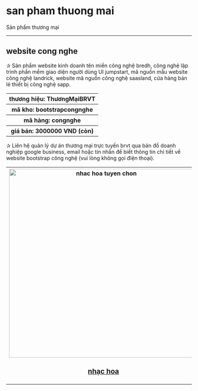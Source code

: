 # san pham thuong mai
Sản phẩm thương mại

<hr>

## website cong nghe
&#10032; Sản phẩm website kinh doanh tên miền công nghệ bredh, công nghệ lập trình phần mềm giao diện người dùng UI jumpstart, mã nguồn mẫu website công nghệ landrick, website mã nguồn công nghệ saasland, cửa hàng bán lẻ thiết bị công nghệ sapp.
<table style="width:100%">
<tr>
<th>thương hiệu: ThươngMạiBRVT</th>
</tr>
<tr>
<th>mã kho: bootstrapcongnghe</th>
</tr>
<tr>
<th>mã hàng: congnghe</th>
</tr>
<tr>
<th>giá bán: 3000000 VND (còn)</th>
</tr>
</table>
&#10032; Liên hệ quản lý dự án thương mại trực tuyến brvt qua bản đồ doanh nghiệp google business, email hoặc tin nhắn để biết thông tin chi tiết về website bootstrap công nghệ (vui lòng không gọi điện thoại).
<table style="width:100%">
<tr>
<th><img src="https://thuongmaitructuyenbrvt.imfast.io/anhthuongmai/anhnhactuyenchon/tonlo_sunlu.jpg" width="512px" alt="nhac hoa tuyen chon"><br><h3><a href="https://thuongmaitructuyenbrvt.github.io/nhactuyenchon/nhac-hoa-tuyen-chon.html" target="_blank" title="nhạc hoa tuyển chọn">nhạc hoa</a></h3></th>
<th><img src="https://thuongmaitructuyenbrvt.imfast.io/anhthuongmai/anhnhactuyenchon/jillandrews.jpg" width="512px" alt="nhac quoc te tuyen chon"><br><h3><a href="https://thuongmaitructuyenbrvt.github.io/nhactuyenchon/nhac-quoc-te-tuyen-chon.html" target="_blank" title="nhạc quốc tế tuyển chọn">quốc tế</a></h3></th>
</tr>
</table>
